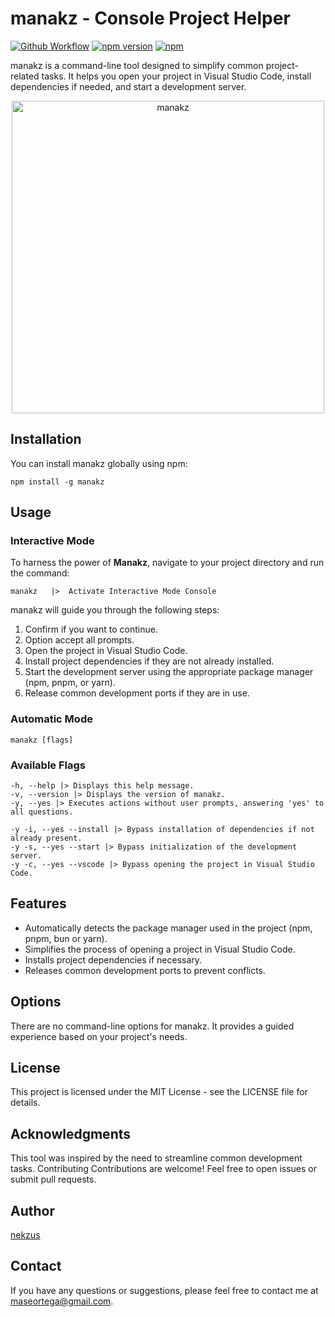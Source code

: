 # manakz - Console Project Helper

[![Github Workflow](https://github.com/nekzus/manakz/actions/workflows/publish.yml/badge.svg?event=push)](https://github.com/Nekzus/manakz/actions/workflows/publish.yml)
[![npm version](https://img.shields.io/npm/v/manakz.svg)](https://www.npmjs.com/package/manakz)
[![npm](https://img.shields.io/npm/dm/manakz.svg)](https://www.npmjs.com/package/manakz)

manakz is a command-line tool designed to simplify common project-related tasks. It helps you open your project in Visual Studio Code, install dependencies if needed, and start a development server.

<div align="center">
<img width="500" alt="manakz" src="https://res.cloudinary.com/dsvsl0b0b/image/upload/v1695847516/npm-package/f1vbrsucnuwyhdlo0tjo.png">
</div>

## Installation

You can install manakz globally using npm:

```
npm install -g manakz
```

## Usage

### Interactive Mode

To harness the power of **Manakz**, navigate to your project directory and run the command:

```
manakz   |>  Activate Interactive Mode Console
```

manakz will guide you through the following steps:

1. Confirm if you want to continue.
2. Option accept all prompts.
3. Open the project in Visual Studio Code.
4. Install project dependencies if they are not already installed.
5. Start the development server using the appropriate package manager (npm, pnpm, or yarn).
6. Release common development ports if they are in use.

### Automatic Mode

```
manakz [flags]
```

### Available Flags

```
-h, --help |> Displays this help message.
-v, --version |> Displays the version of manakz.
-y, --yes |> Executes actions without user prompts, answering 'yes' to all questions.

-y -i, --yes --install |> Bypass installation of dependencies if not already present.
-y -s, --yes --start |> Bypass initialization of the development server.
-y -c, --yes --vscode |> Bypass opening the project in Visual Studio Code.
```

## Features

- Automatically detects the package manager used in the project (npm, pnpm, bun or yarn).
- Simplifies the process of opening a project in Visual Studio Code.
- Installs project dependencies if necessary.
- Releases common development ports to prevent conflicts.

## Options

There are no command-line options for manakz. It provides a guided experience based on your project's needs.

## License

This project is licensed under the MIT License - see the LICENSE file for details.

## Acknowledgments

This tool was inspired by the need to streamline common development tasks.
Contributing
Contributions are welcome! Feel free to open issues or submit pull requests.

## Author

[nekzus](https://github.com/nekzus)

## Contact

If you have any questions or suggestions, please feel free to contact me at [maseortega@gmail.com](mailto:maseortega@gmail.com).
